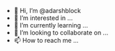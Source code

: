 - 👋 Hi, I’m @adarshblock
- 👀 I’m interested in ...
- 🌱 I’m currently learning ...
- 💞️ I’m looking to collaborate on ...
- 📫 How to reach me ...

<!---
adarshblock/adarshblock is a ✨ special ✨ repository because its `README.md` (this file) appears on your GitHub profile.
You can click the Preview link to take a look at your changes.
--->
